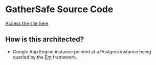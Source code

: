# GatherSafe Source Code
[Access the site here](https://exposures-golang.uc.r.appspot.com/)

## How is this architected? 
- Google App Engine instance pointed at a Postgres instance being queried by the [Ent](entgo.io) framework. 